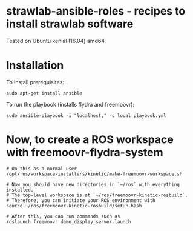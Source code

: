 # strawlab-ansible-roles - recipes to install strawlab software

Tested on Ubuntu xenial (16.04) amd64.

# Installation

To install prerequisites:

    sudo apt-get install ansible

To run the playbook (installs flydra and freemoovr):

    sudo ansible-playbook -i "localhost," -c local playbook.yml

# Now, to create a ROS workspace with freemoovr-flydra-system

    # Do this as a normal user
    /opt/ros/workspace-installers/kinetic/make-freemoovr-workspace.sh

    # Now you should have new directories in `~/ros` with everything installed.
    # The top-level workspace is at `~/ros/freemoovr-kinetic-rosbuild`.
    # Therefore, you can initiate your ROS environment with
    source ~/ros/freemoovr-kinetic-rosbuild/setup.bash

    # After this, you can run commands such as
    roslaunch freemoovr demo_display_server.launch
